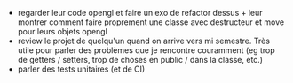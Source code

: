 - regarder leur code opengl et faire un exo de refactor dessus + leur montrer comment faire proprement une classe avec destructeur et move pour leurs objets opengl
- review le projet de quelqu'un quand on arrive vers mi semestre. Très utile pour parler des problèmes que je rencontre couramment (eg trop de getters / setters, trop de choses en public / dans la classe, etc.)
- parler des tests unitaires (et de CI)